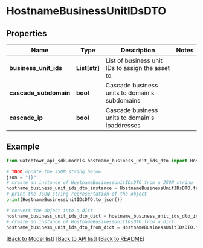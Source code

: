 # HostnameBusinessUnitIDsDTO


## Properties

Name | Type | Description | Notes
------------ | ------------- | ------------- | -------------
**business_unit_ids** | **List[str]** | List of business unit IDs to assign the asset to. | 
**cascade_subdomain** | **bool** | Cascade business units to domain&#39;s subdomains | 
**cascade_ip** | **bool** | Cascade business units to domain&#39;s ipaddresses | 

## Example

```python
from watchtowr_api_sdk.models.hostname_business_unit_ids_dto import HostnameBusinessUnitIDsDTO

# TODO update the JSON string below
json = "{}"
# create an instance of HostnameBusinessUnitIDsDTO from a JSON string
hostname_business_unit_ids_dto_instance = HostnameBusinessUnitIDsDTO.from_json(json)
# print the JSON string representation of the object
print(HostnameBusinessUnitIDsDTO.to_json())

# convert the object into a dict
hostname_business_unit_ids_dto_dict = hostname_business_unit_ids_dto_instance.to_dict()
# create an instance of HostnameBusinessUnitIDsDTO from a dict
hostname_business_unit_ids_dto_from_dict = HostnameBusinessUnitIDsDTO.from_dict(hostname_business_unit_ids_dto_dict)
```
[[Back to Model list]](../README.md#documentation-for-models) [[Back to API list]](../README.md#documentation-for-api-endpoints) [[Back to README]](../README.md)


